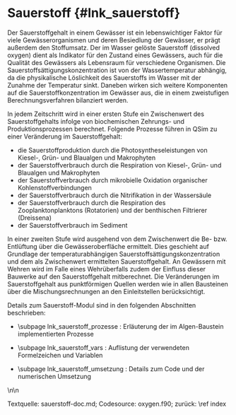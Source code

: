 Sauerstoff {#lnk_sauerstoff}
=========

Der Sauerstoffgehalt in einem Gewässer ist ein lebenswichtiger Faktor für viele 
Gewässerorganismen und deren Besiedlung der Gewässer, er prägt außerdem den 
Stoffumsatz. Der im Wasser gelöste Sauerstoff (dissolved oxygen) dient als 
Indikator für den Zustand eines Gewässers, auch für die Qualität des Gewässers 
als Lebensraum für verschiedene Organismen. 
Die Sauerstoffsättigungskonzentration ist von der Wassertemperatur abhängig, da 
die physikalische Löslichkeit des Sauerstoffs im Wasser mit der Zunahme der 
Temperatur sinkt. Daneben wirken sich weitere Komponenten auf die 
Sauerstoffkonzentration im Gewässer aus, die in einem zweistufigen 
Berechnungsverfahren bilanziert werden. 

In jedem Zeitschritt wird in einer ersten Stufe ein Zwischenwert des 
Sauerstoffgehalts infolge von biochemischen Zehrungs- und Produktionsprozessen 
berechnet. Folgende Prozesse führen in QSim zu einer Veränderung im 
Sauerstoffgehalt:

<!-- in Liste Links einfügen via * [Wort](\ref lnk_prozess); -->
* die Sauerstoffproduktion durch die Photosyntheseleistungen von 
  Kiesel-, Grün- und Blaualgen und Makrophyten
* der Sauerstoffverbrauch durch die Respiration von Kiesel-, Grün- und Blaualgen 
  und Makrophyten
* der Sauerstoffverbrauch durch mikrobielle Oxidation organischer 
  Kohlenstoffverbindungen 
* der Sauerstoffverbrauch durch die Nitrifikation in der Wassersäule
* der Sauerstoffverbrauch durch die Respiration des Zooplanktonplanktons 
  (Rotatorien) und der benthischen Filtrierer (Dreissena) 
* der Sauerstoffverbrauch im Sediment
<!-- früher noch in der Liste: Respiration HNF, der Baustein ist aber abgeschaltet -->

In einer zweiten Stufe wird ausgehend von dem Zwischenwert die Be- bzw. 
Entlüftung über die Gewässeroberfläche ermittelt. Dies geschieht auf Grundlage 
der temperaturabhängigen Sauerstoffsättigungskonzentration und dem als 
Zwischenwert ermittelten Sauerstoffgehalt. An Gewässern mit Wehren wird im Falle 
eines Wehrüberfalls zudem der Einfluss dieser Bauwerke auf den Sauerstoffgehalt 
mitberechnet. Die Veränderungen im Sauerstoffgehalt aus punktförmigen Quellen 
werden wie in allen Bausteinen über die Mischungsrechnungen an den 
Einleitstellen berücksichtigt.

Details zum Sauerstoff-Modul sind in den folgenden Abschnitten beschrieben:

- \subpage lnk_sauerstoff_prozesse : Erläuterung der im Algen-Baustein 
implementierten Prozesse 

- \subpage lnk_sauerstoff_vars : Auflistung der verwendeten Formelzeichen und Variablen 

- \subpage lnk_sauerstoff_umsetzung : Details zum Code und der numerischen Umsetzung 

\n\n 

Textquelle: sauerstoff-doc.md; Codesource: oxygen.f90; 
zurück: \ref index
